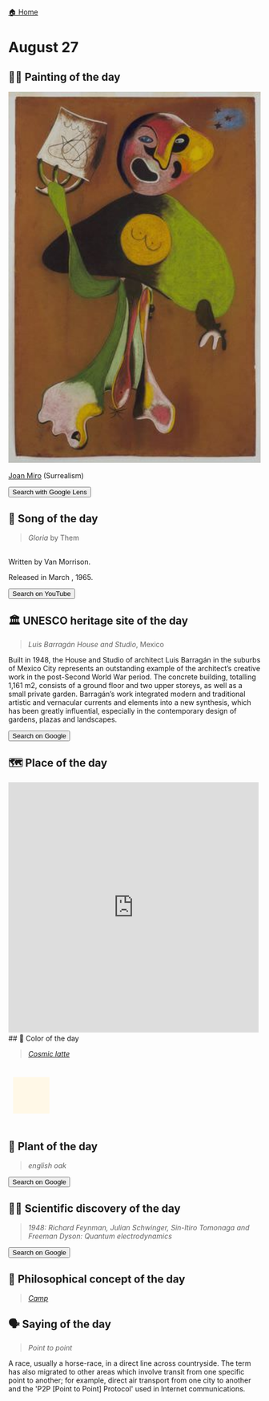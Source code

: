 
[🏠 Home](../../index.md)

# August 27

## 🧑‍🎨 Painting of the day

<img width="600" src="../img/Joan_Miro_3.jpg">

[Joan Miro](https://en.wikipedia.org/wiki/Joan_Miró) (Surrealism)

<button class="btn btn-success"
onclick=" window.open('https://lens.google.com/uploadbyurl?url=https://iretes.github.io/one-a-day/data/img/Joan_Miro_3.jpg','_blank')">
Search with Google Lens
</button>

## 🎼 Song of the day

> *Gloria*
by Them

<br />Written by Van Morrison.

Released in March , 1965.

<button class="btn btn-success"
onclick=" window.open('http://www.youtube.com/search?q=Gloria by Them','_blank')">
Search on YouTube
</button>

## 🏛️ UNESCO heritage site of the day

> *Luis Barragán House and Studio*, Mexico

<p>Built in 1948, the House and Studio of architect Luis Barragán in the suburbs of Mexico City represents an outstanding example of the architect’s creative work in the post-Second World War period. The concrete building, totalling 1,161 m2, consists of a ground floor and two upper storeys, as well as a small private garden. Barragán’s work integrated modern and traditional artistic and vernacular currents and elements into a new synthesis, which has been greatly influential, especially in the contemporary design of gardens, plazas and landscapes.</p>

<button class="btn btn-success"
onclick=" window.open('http://www.google.com/search?q=Luis Barragán House and Studio','_blank')">
Search on Google
</button>

## 🗺️ Place of the day

<iframe
src="https://www.mapcrunch.com"
name="mapcrunch"
width="500"
height="500"
allowTransparency="true"
scrolling="no"
frameborder="0"
>
</iframe>
## 🎨 Color of the day

> *[Cosmic latte](https://en.wikipedia.org/wiki/Cosmic_latte)*

<div style="color:#FFF8E7; font-size: 100px;">&#9632;</div>

## 🌿 Plant of the day

> *english oak*

<button class="btn btn-success"
onclick=" window.open('http://www.google.com/search?q=english oak','_blank')">
Search on Google
</button>

## 🧑‍🔬 Scientific discovery of the day

> *1948: Richard Feynman, Julian Schwinger, Sin-Itiro Tomonaga and Freeman Dyson: Quantum electrodynamics*

<button class="btn btn-success"
onclick=" window.open('http://www.google.com/search?q=1948: Richard Feynman, Julian Schwinger, Sin-Itiro Tomonaga and Freeman Dyson: Quantum electrodynamics','_blank')"> 
Search on Google
</button>

## 💭 Philosophical concept of the day

> *[Camp](https://en.wikipedia.org/wiki/Camp_(style))*

## 🗣️ Saying of the day

> *Point to point*

A
race, usually a horse-race, in a direct line across countryside. The term has also migrated to other areas which involve transit from one specific point to another; for example, direct air transport from one city to another and the 'P2P [Point to Point] Protocol' used in Internet communications. 
